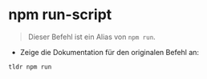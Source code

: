 # npm run-script

> Dieser Befehl ist ein Alias von `npm run`.

- Zeige die Dokumentation für den originalen Befehl an:

`tldr npm run`
